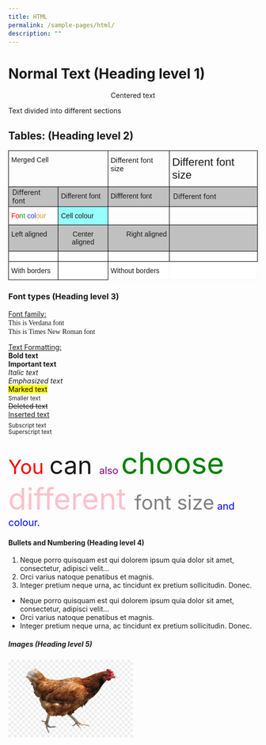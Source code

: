 ```yaml
---
title: HTML
permalink: /sample-pages/html/
description: ""
---
```

<h1> Normal Text (Heading level 1) </h1>

<center>Centered text</center>

Text divided into different sections

<h2>Tables: (Heading level 2)</h2>

<table class="tg" style="border-collapse:collapse;border-spacing:0"><thead><tr><th colspan="2" style="border-color:#000000;border-style:solid;border-width:1px;font-family:Arial, sans-serif;font-size:14px;font-weight:normal;overflow:hidden;padding:10px 5px;text-align:left;vertical-align:top;word-break:normal">Merged Cell</th><th style="border-color:#000000;border-style:solid;border-width:1px;font-family:Arial, sans-serif;font-size:15px;font-weight:normal;overflow:hidden;padding:10px 5px;text-align:left;vertical-align:top;word-break:normal">Different font size</th><th style="border-color:#000000;border-style:solid;border-width:1px;font-family:Arial, sans-serif;font-size:22px;font-weight:normal;overflow:hidden;padding:10px 5px;text-align:left;vertical-align:top;word-break:normal"><span style="font-weight:400;font-style:normal">Different font size</span></th></tr></thead><tbody><tr><td style="background-color:#c0c0c0;border-color:#000000;border-style:solid;border-width:1px;font-family:">Different font</td><td style="background-color:#c0c0c0;border-color:#000000;border-style:solid;border-width:1px;font-family:Verdana, Geneva, sans-serif !important;font-size:14px;overflow:hidden;padding:10px 5px;text-align:left;vertical-align:top;word-break:normal">Different font</td><td style="background-color:#c0c0c0;border-color:#000000;border-style:solid;border-width:1px;font-family:Impact, Charcoal, sans-serif !important;font-size:14px;overflow:hidden;padding:10px 5px;text-align:left;vertical-align:top;word-break:normal">Diffferent font</td><td style="background-color:#c0c0c0;border-color:#000000;border-style:solid;border-width:1px;font-family:">Different font</td></tr><tr><td style="border-color:#000000;border-style:solid;border-width:1px;font-family:Arial, sans-serif;font-size:14px;overflow:hidden;padding:10px 5px;text-align:left;vertical-align:top;word-break:normal"><span style="color:#FE0000">Fo</span><span style="color:#009901">nt </span><span style="color:#3531FF">col</span><span style="color:#CD9934">our</span></td><td style="background-color:#96fffb;border-color:#000000;border-style:solid;border-width:1px;font-family:Arial, sans-serif;font-size:14px;overflow:hidden;padding:10px 5px;text-align:left;vertical-align:top;word-break:normal">Cell colour</td><td style="border-color:#000000;border-style:solid;border-width:1px;font-family:Arial, sans-serif;font-size:14px;overflow:hidden;padding:10px 5px;text-align:left;vertical-align:top;word-break:normal"></td><td style="border-color:#000000;border-style:solid;border-width:1px;font-family:Arial, sans-serif;font-size:14px;overflow:hidden;padding:10px 5px;text-align:left;vertical-align:top;word-break:normal"></td></tr><tr><td style="background-color:#c0c0c0;border-color:#000000;border-style:solid;border-width:1px;font-family:Arial, sans-serif;font-size:14px;overflow:hidden;padding:10px 5px;text-align:left;vertical-align:top;word-break:normal"><span style="font-weight:400;font-style:normal">Left aligned</span></td><td style="background-color:#c0c0c0;border-color:#000000;border-style:solid;border-width:1px;font-family:Arial, sans-serif;font-size:14px;overflow:hidden;padding:10px 5px;text-align:center;vertical-align:top;word-break:normal"><span style="font-weight:400;font-style:normal">Center aligned</span></td><td style="background-color:#c0c0c0;border-color:#000000;border-style:solid;border-width:1px;font-family:Arial, sans-serif;font-size:14px;overflow:hidden;padding:10px 5px;text-align:right;vertical-align:top;word-break:normal"><span style="font-weight:400;font-style:normal">Right aligned</span></td><td style="background-color:#c0c0c0;border-color:#000000;border-style:solid;border-width:1px;font-family:Arial, sans-serif;font-size:14px;overflow:hidden;padding:10px 5px;text-align:left;vertical-align:top;word-break:normal"></td></tr><tr><td style="border-color:#000000;border-style:solid;border-width:1px;font-family:Arial, sans-serif;font-size:14px;overflow:hidden;padding:10px 5px;text-align:left;vertical-align:top;word-break:normal"></td><td style="border-color:#000000;border-style:solid;border-width:1px;font-family:Arial, sans-serif;font-size:14px;overflow:hidden;padding:10px 5px;text-align:left;vertical-align:top;word-break:normal"></td><td style="border-color:#000000;border-style:solid;border-width:1px;font-family:Arial, sans-serif;font-size:14px;overflow:hidden;padding:10px 5px;text-align:left;vertical-align:top;word-break:normal"></td><td style="border-color:#000000;border-style:solid;border-width:1px;font-family:Arial, sans-serif;font-size:14px;overflow:hidden;padding:10px 5px;text-align:left;vertical-align:top;word-break:normal"></td></tr><tr><td style="background-color:#ffffff;border-color:#000000;border-style:solid;border-width:1px;font-family:Arial, sans-serif;font-size:14px;overflow:hidden;padding:10px 5px;text-align:left;vertical-align:top;word-break:normal"><span style="font-weight:400;font-style:normal">With borders</span></td><td style="background-color:#ffffff;border-color:#000000;border-style:solid;border-width:1px;font-family:Arial, sans-serif;font-size:14px;overflow:hidden;padding:10px 5px;text-align:left;vertical-align:top;word-break:normal"></td><td style="background-color:#ffffff;border-color:#f4f5fc;border-style:solid;border-width:1px;font-family:Arial, sans-serif;font-size:14px;overflow:hidden;padding:10px 5px;text-align:left;vertical-align:top;word-break:normal"><span style="font-weight:400;font-style:normal">Without borders</span></td><td style="background-color:#ffffff;border-color:#f4f5fc;border-style:solid;border-width:1px;font-family:Arial, sans-serif;font-size:14px;overflow:hidden;padding:10px 5px;text-align:left;vertical-align:top;word-break:normal"></td></tr></tbody></table>

<h3>Font types (Heading level 3)</h3>

<u>Font family:</u><br>
<span style="font-family:verdana">This is Verdana font</span><br>
<span style="font-family:Times New Roman">This is Times New Roman font</span>

<u>Text Formatting:<br></u>
<b>Bold text</b><br>
<strong>Important text</strong><br>
<i>Italic text</i><br>
<em>Emphasized text</em><br>
<mark>Marked text</mark><br>
<small>Smaller text</small><br>
<del>Deleted text</del><br>
<ins>Inserted text</ins><br>
<sub>Subscript text</sub><br>
<sup>Superscript text</sup>

<span style="font-size:40px;color:red">You </span><span style="font-size:50px">can </span><span style="font-size:20px;color:purple">also </span><span style="font-size:60px;color:green">choose </span><span style="font-size:60px;color:pink">different </span><span style="font-size:40px;color:grey">font size</span><span style="font-size:20px; color:blue"> and colour.</span>

<h4>Bullets and Numbering (Heading level 4)</h4>

<ol>
<li>Neque porro quisquam est qui dolorem ipsum quia dolor sit amet, consectetur, adipisci velit...</li>
<li>Orci varius natoque penatibus et magnis.</li>
<li>Integer pretium neque urna, ac tincidunt ex pretium sollicitudin. Donec.</li>
	</ol>

<ul>
<li>Neque porro quisquam est qui dolorem ipsum quia dolor sit amet, consectetur, adipisci velit...</li>
<li>Orci varius natoque penatibus et magnis.</li>
<li>Integer pretium neque urna, ac tincidunt ex pretium sollicitudin. Donec.</li>
</ul>

<h5>Images (Heading level 5)</h5>

<img style="width:50%" src="/images/chicken.jpg">